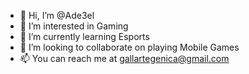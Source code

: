 - 👋 Hi, I’m @Ade3el
- 👀 I’m interested in Gaming
- 🌱 I’m currently learning Esports
- 💞️ I’m looking to collaborate on playing Mobile Games
- 📫 You can reach me at gallartegenica@gmail.com

<!---
Ade3el/Ade3el is a ✨ special ✨ repository because its `README.md` (this file) appears on your GitHub profile.
You can click the Preview link to take a look at your changes.
--->
